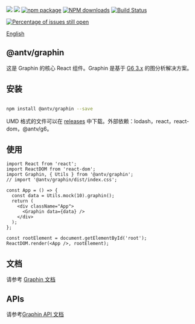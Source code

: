 ![](https://img.shields.io/badge/language-typescript-red.svg)
![](https://img.shields.io/badge/license-MIT-000000.svg)
[![npm package](https://img.shields.io/npm/v/@antv/graphin.svg)](https://www.npmjs.com/package/@antv/graphin)
[![NPM downloads](http://img.shields.io/npm/dm/@antv/graphin.svg)](https://npmjs.org/package/@antv/graphin)
[![Build Status](https://travis-ci.org/antvis/graphin.svg?branch=master)](https://travis-ci.org/antvis/graphin)

[![Percentage of issues still open](http://isitmaintained.com/badge/open/antvis/graphin.svg)](http://isitmaintained.com/project/antvis/graphin 'Percentage of issues still open')

[English](./README.md)

## @antv/graphin

这是 Graphin 的核心 React 组件。Graphin 是基于 [G6 3.x](https://github.com/antvis/g6) 的图分析解决方案。

## 安装

```bash

npm install @antv/graphin --save

```

UMD 格式的文件可以在 [releases](https://github.com/antvis/Graphin/releases) 中下载。外部依赖：lodash，react，react-dom，@antv/g6。

## 使用

```tsx
import React from 'react';
import ReactDOM from 'react-dom';
import Graphin, { Utils } from '@antv/graphin';
// import '@antv/graphin/dist/index.css';

const App = () => {
  const data = Utils.mock(10).graphin();
  return (
    <div className="App">
      <Graphin data={data} />
    </div>
  );
};

const rootElement = document.getElementById('root');
ReactDOM.render(<App />, rootElement);
```

## 文档

请参考 [Graphin 文档](https://graphin.antv.vision/zh/)

## APIs

请参考[Graphin API 文档](https://graphin.antv.vision/zh/docs/api/graphin)
